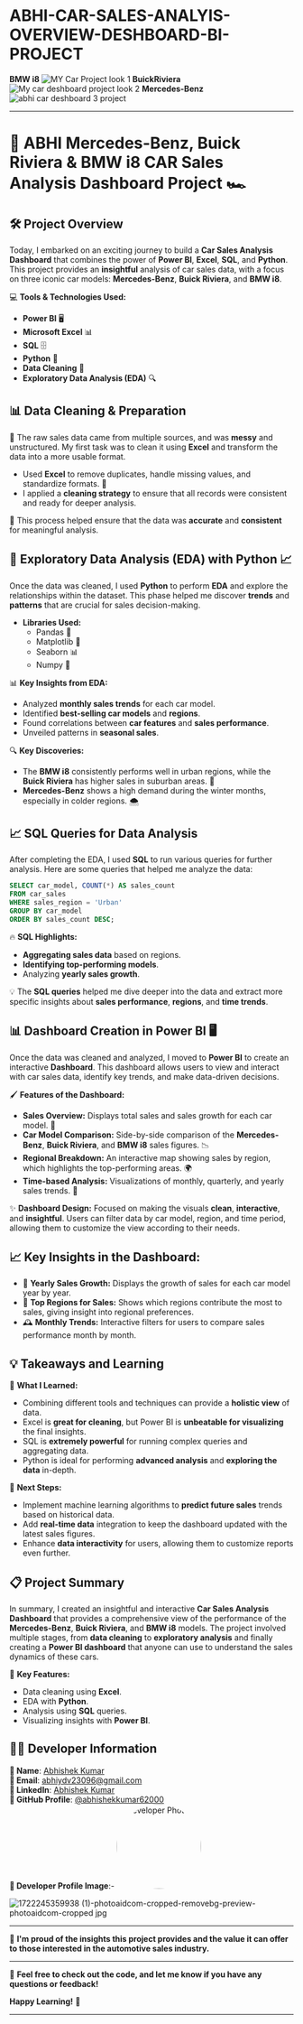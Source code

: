 # ABHI-CAR-SALES-ANALYIS-OVERVIEW-DESHBOARD-BI-PROJECT
 **BMW i8**
![MY Car Project look 1](https://github.com/user-attachments/assets/b38229fa-c66a-43ec-8387-b61c91b55732)
   **BuickRiviera**
![My car deshboard project look 2](https://github.com/user-attachments/assets/c00f4739-fe47-4cef-baa7-327ca0ddc192)
**Mercedes-Benz**
![abhi car deshboard 3 project](https://github.com/user-attachments/assets/568609cb-9508-4a79-a188-f05b7e42476c)

---

# 🚗 **ABHI Mercedes-Benz, Buick Riviera & BMW i8 CAR Sales Analysis Dashboard Project** 🏎️

## 🛠️ **Project Overview**
Today, I embarked on an exciting journey to build a **Car Sales Analysis Dashboard** that combines the power of **Power BI**, **Excel**, **SQL**, and **Python**. This project provides an **insightful** analysis of car sales data, with a focus on three iconic car models: **Mercedes-Benz**, **Buick Riviera**, and **BMW i8**.

💻 **Tools & Technologies Used:**
- **Power BI** 🖥️
- **Microsoft Excel** 📊
- **SQL** 🗄️
- **Python** 🐍
- **Data Cleaning** 🧹
- **Exploratory Data Analysis (EDA)** 🔍

## 📊 **Data Cleaning & Preparation**

📂 The raw sales data came from multiple sources, and was **messy** and unstructured. My first task was to clean it using **Excel** and transform the data into a more usable format. 

- Used **Excel** to remove duplicates, handle missing values, and standardize formats. 📑
- I applied a **cleaning strategy** to ensure that all records were consistent and ready for deeper analysis.

🔄 This process helped ensure that the data was **accurate** and **consistent** for meaningful analysis.

## 🧮 **Exploratory Data Analysis (EDA) with Python** 📈

Once the data was cleaned, I used **Python** to perform **EDA** and explore the relationships within the dataset. This phase helped me discover **trends** and **patterns** that are crucial for sales decision-making.

- **Libraries Used:** 
  - Pandas 🧳
  - Matplotlib 🎨
  - Seaborn 📊
  - Numpy 🧮

📊 **Key Insights from EDA:**
- Analyzed **monthly sales trends** for each car model.
- Identified **best-selling car models** and **regions**.
- Found correlations between **car features** and **sales performance**.
- Unveiled patterns in **seasonal sales**.

🔍 **Key Discoveries:**
- The **BMW i8** consistently performs well in urban regions, while the **Buick Riviera** has higher sales in suburban areas. 🚙
- **Mercedes-Benz** shows a high demand during the winter months, especially in colder regions. 🌨️

## 📈 **SQL Queries for Data Analysis**

After completing the EDA, I used **SQL** to run various queries for further analysis. Here are some queries that helped me analyze the data:

```sql
SELECT car_model, COUNT(*) AS sales_count
FROM car_sales
WHERE sales_region = 'Urban'
GROUP BY car_model
ORDER BY sales_count DESC;
```

🔥 **SQL Highlights:**
- **Aggregating sales data** based on regions.
- **Identifying top-performing models**.
- Analyzing **yearly sales growth**.
  
💡 The **SQL queries** helped me dive deeper into the data and extract more specific insights about **sales performance**, **regions**, and **time trends**.

## 📊 **Dashboard Creation in Power BI** 🖥️

Once the data was cleaned and analyzed, I moved to **Power BI** to create an interactive **Dashboard**. This dashboard allows users to view and interact with car sales data, identify key trends, and make data-driven decisions.

🖌️ **Features of the Dashboard:**
- **Sales Overview:** Displays total sales and sales growth for each car model. 📅
- **Car Model Comparison:** Side-by-side comparison of the **Mercedes-Benz**, **Buick Riviera**, and **BMW i8** sales figures. 📉
- **Regional Breakdown:** An interactive map showing sales by region, which highlights the top-performing areas. 🌍
- **Time-based Analysis:** Visualizations of monthly, quarterly, and yearly sales trends. 📅

✨ **Dashboard Design:** Focused on making the visuals **clean**, **interactive**, and **insightful**. Users can filter data by car model, region, and time period, allowing them to customize the view according to their needs.

## 📈 **Key Insights in the Dashboard:**
- 📅 **Yearly Sales Growth:** Displays the growth of sales for each car model year by year.
- 🚙 **Top Regions for Sales:** Shows which regions contribute the most to sales, giving insight into regional preferences.
- 🕰️ **Monthly Trends:** Interactive filters for users to compare sales performance month by month.

## 💡 **Takeaways and Learning**

🎯 **What I Learned:**
- Combining different tools and techniques can provide a **holistic view** of data.
- Excel is **great for cleaning**, but Power BI is **unbeatable for visualizing** the final insights.
- SQL is **extremely powerful** for running complex queries and aggregating data.
- Python is ideal for performing **advanced analysis** and **exploring the data** in-depth.

🚀 **Next Steps:**
- Implement machine learning algorithms to **predict future sales** trends based on historical data.
- Add **real-time data** integration to keep the dashboard updated with the latest sales figures.
- Enhance **data interactivity** for users, allowing them to customize reports even further.

## 📋 **Project Summary**

In summary, I created an insightful and interactive **Car Sales Analysis Dashboard** that provides a comprehensive view of the performance of the **Mercedes-Benz**, **Buick Riviera**, and **BMW i8** models. The project involved multiple stages, from **data cleaning** to **exploratory analysis** and finally creating a **Power BI dashboard** that anyone can use to understand the sales dynamics of these cars.

🔑 **Key Features:**
- Data cleaning using **Excel**.
- EDA with **Python**.
- Analysis using **SQL** queries.
- Visualizing insights with **Power BI**.


## 👨‍💻 Developer Information

**👤 Name**: [Abhishek Kumar](https://www.linkedin.com/in/abhishek-kumar-70a69829a/)  
**📧 Email**: [abhiydv23096@gmail.com](mailto:abhiydv23096@gmail.com)  
**🔗 LinkedIn**: [Abhishek Kumar](https://www.linkedin.com/in/abhishek-kumar-70a69829a/)  
**🐙 GitHub Profile**: [@abhishekkumar62000](https://github.com/abhishekkumar62000)  
**📸 Developer Profile Image**:- <img src="![1722245359938 (1)-photoaidcom-cropped-removebg-preview-photoaidcom-cropped jpg](https://github.com/user-attachments/assets/31ddd1bd-ccd9-46a4-921b-139d381f6f01)" width="150" height="150" style="border-radius: 50%;" alt="Developer Photo">

![1722245359938 (1)-photoaidcom-cropped-removebg-preview-photoaidcom-cropped jpg](https://github.com/user-attachments/assets/31ddd1bd-ccd9-46a4-921b-139d381f6f01)

---

🌟 **I'm proud of the insights this project provides and the value it can offer to those interested in the automotive sales industry.**

---

💬 **Feel free to check out the code, and let me know if you have any questions or feedback!**

**Happy Learning!** 🎉

---
